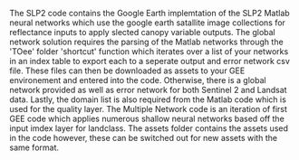 The SLP2 code contains the Google Earth implemtation of the SLP2 Matlab neural networks which use the google earth satallite image collections for reflectance inputs to apply slected canopy variable outputs. The global network solution requires the parsing of the Matlab networks through the 'TOee' folder 'shortcut' function which iterates over a list of your networks in an index table to export each to a seperate output and error network csv file. These files can then be downloaded as assets to your GEE environement and entered into the code. Otherwise, there is a global network provided as well as error network for both Sentinel 2 and Landsat data. Lastly, the domain list is also required from the Matlab code which is used for the quality layer. 
The Multiple Network code is an iteration of first GEE code which applies numerous shallow neural networks based off the input imdex layer for landclass.
The assets folder contains the assets used in the code however, these can be switched out for new assets with the same format. 
